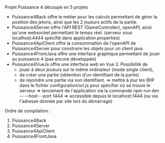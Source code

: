 Projet Puissance 4
découpé en 5 projets

- Puissance4Back
    offre le métier pour les calculs permettant de gérer la position des jetons, ainsi que les 2 joueurs actifs de la partie.
- Puissance4Server
    offre l'API REST (GameController), openAPI, ainsi qu'une websocket permettant le temps réel. (serveur sous localhost:4444 spécifié dans application.properties)
- Puissance4ApiClient
    offre la consommation de l'openAPI de Puissance4Server pour construire les objets pour un client java.
- Puissance4FrontJava
    offre une interface graphique permettant de jouer au puissance 4 (pas encore développée)
- Puissance4VueJs
    offre une interface web en Vue 3. Possibilité de
    - jouer à deux joueurs sur le même ordinateur (mode single client),
    - de créer une partie (obtention d'un identifiant de la partie)
    - de rejoindre une partie via son identifiant.
  => mettre à jour les @IP dans le fichier configuration/url.js pour spécifier où se trouve le serveur
  => lancement de l'application via la commande npm run dev -- --host --port 1444
  => accessible depuis le localhost:1444 (ou via l'adresse donnée par vite lors du démarrage)

Ordre de compilation : 
1. Puissance4Back
2. Puissance4Server
3. Puissance4ApiClient
4. Puissance4FrontJava
